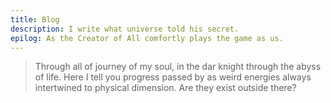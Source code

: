 ```yaml
---
title: Blog
description: I write what universe told his secret.
epilog: As the Creator of All comfortly plays the game as us.
---
```


> Through all of journey of my soul, in the dar knight through the abyss of life. Here I tell you progress passed by as weird energies always intertwined to physical dimension. Are they exist outside there?